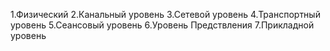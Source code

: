 1.Физический
2.Канальный уровень
3.Сетевой уровень
4.Транспортный уровень
5.Сеансовый уровень
6.Уровень Предствления
7.Прикладной уровень
